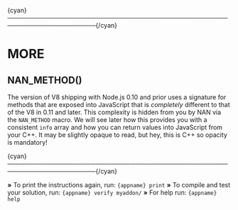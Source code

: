 {cyan}──────────────────────────────────────────────────────────────────────{/cyan}

# MORE

## NAN_METHOD()

The version of V8 shipping with Node.js 0.10 and prior uses a signature for methods that are exposed into JavaScript that is *completely* different to that of the V8 in 0.11 and later. This complexity is hidden from you by NAN via the `NAN_METHOD` macro. We will see later how this provides you with a consistent `info` array and how you can return values into JavaScript from your C++. It may be slightly opaque to read, but hey, this is C++ so opacity is mandatory!

{cyan}──────────────────────────────────────────────────────────────────────{/cyan}

 __»__ To print the instructions again, run: `{appname} print`
 __»__ To compile and test your solution, run: `{appname} verify myaddon/`
 __»__ For help run: `{appname} help`
